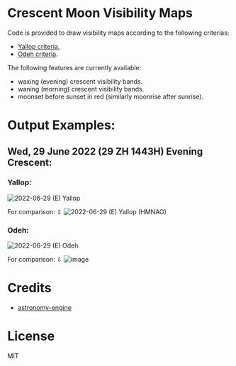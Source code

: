 # Crescent Moon Visibility Maps

Code is provided to draw visibility maps according to the following criterias:
- [Yallop criteria](https://astro.ukho.gov.uk/download/NAOTN69.pdf),
- [Odeh criteria](https://www.astronomycenter.net/pdf/2006_cri.pdf).

The following features are currently available:
- waxing (evening) crescent visibility bands.
- waning (morning) crescent visibility bands.
- moonset before sunset in red (similarly moonrise after sunrise).

# Output Examples:
## Wed, 29 June 2022 (29 ZH 1443H) Evening Crescent:  
### Yallop:
![2022-06-29 (E) Yallop](https://user-images.githubusercontent.com/84683703/191849147-73d4ef2a-179a-40b8-8a2a-d6ec3b30da14.jpg)
  
For comparison: ⇩
![2022-06-29 (E) Yallop (HMNAO)](https://user-images.githubusercontent.com/84683703/191850568-3f661abb-74f2-4720-b256-1404d69757cc.jpg)

### Odeh:
![2022-06-29 (E) Odeh](https://user-images.githubusercontent.com/84683703/191850535-dd765789-b7a7-4f4c-9a85-33a73d4848f1.jpg)
  
For comparison: ⇩
![image](https://user-images.githubusercontent.com/84683703/191850739-bd009136-5e8d-4d0f-ba1d-aac2ace6a564.png)

# Credits
- [astronomy-engine](https://github.com/cosinekitty/astronomy/)

# License
MIT
